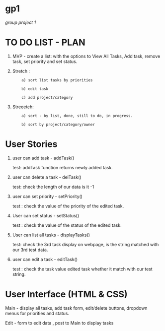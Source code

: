 # gp1
_group project 1_

# TO DO LIST - PLAN

1) MVP - create a list: with the options to View All Tasks, Add task, remove task, set priority and set status.

2) Stretch :

           a) sort list tasks by priorities

           b) edit task
           
           c) add project/category

3) Streeetch:

           a) sort - by list, done, still to do, in progress. 

           b) sort by project/category/owner
           
 # User Stories          
 
 1. user can add task - addTask()
 
    test: addTask function returns newly added task.
           
 2. user can delete a task - delTask()
 
     test: check the length of our data is it -1
 
 3. user can set priority - setPriority()
 
     test : check the value of the priority of the edited task.
 
 4. User can  set status - setStatus()
 
     test : check the value of the status of the edited task.

 
 5. User can list all tasks - displayTasks()
 
      test: check the 3rd task display on webpage, is the string matched with our 3rd test data.
 
 6. user can edit a task - editTask()
 
      test : check the task value edited task whether it match with our test string.
      
 # User Interface (HTML & CSS)
 Main - display all tasks, add task form, edit/delete buttons, dropdown menus for priorities and status.
 
 Edit - form to edit data , post to Main to display tasks
 
           
           
